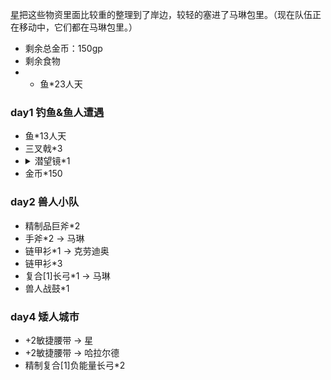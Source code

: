[星](Xing&Die.md)把这些物资里面比较重的整理到了岸边，较轻的塞进了马琳包里。（现在队伍正在移动中，它们都在马琳包里。）

- 剩余总金币：150gp
- 剩余食物
- - 鱼*23人天

### day1 钓鱼&鱼人遭遇

- 鱼*13人天
- 三叉戟*3
- <details><summary>潜望镜*1</summary>价格 20金币，重量 4磅。这根2英尺长的金属管在每个直角末端上都有一面镜子，如果你从一端看进去，就可以看到另一端的景象，这让你能够安全的越过障碍，绕过拐角，或进入不适合头部进入的狭小空间。使用潜望镜时，其金属管的末端视为一个微型的物体，这使得被观察的生物发现你的可能性极小。如果对被观察的生物而言，你除了潜望镜的末端之外都已完全隐藏起来，那么你的潜行检定使用潜望镜的微型体型调整值，而不是你自己的体型调整值。因为镜子的失真，通过潜望镜观察的时候你的察觉检定有-4惩罚。虽然潜望镜相当坚固（硬度 5，2点生命值），但里面的反射镜是脆弱的（硬度1，1点生命值），任何超过了潜望镜硬度的伤害也同样适用于金属管和里面的反射镜。</details>
- 金币*150

### day2 兽人小队

- 精制品巨斧*2
- 手斧*2 -> 马琳
- 链甲衫*1 -> 克劳迪奥
- 链甲衫*3
- 复合[1]长弓*1 -> 马琳
- 兽人战鼓*1

### day4 矮人城市

- +2敏捷腰带 -> 星
- +2敏捷腰带 -> 哈拉尔德
- 精制复合[1]负能量长弓*2